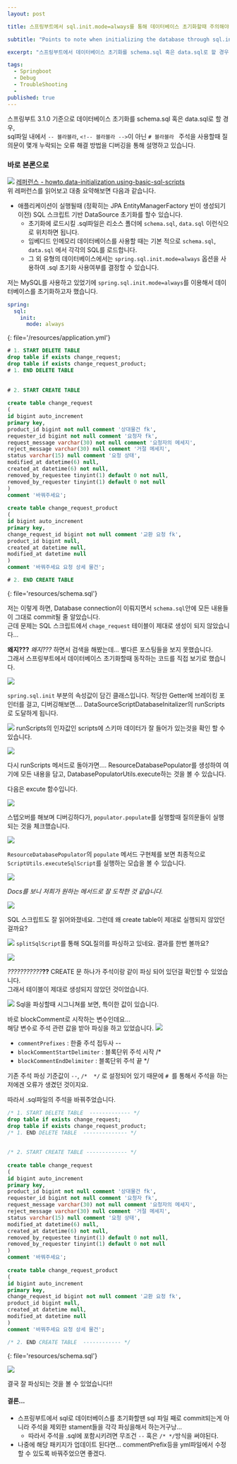 ```yaml
---
layout: post

title: 스프링부트에서 sql.init.mode=always를 통해 데이터베이스 초기화할때 주의해야 할 점

subtitle: "Points to note when initializing the database through sql.init.mode=always in Spring Boot"

excerpt: "스프링부트에서 데이터베이스 초기화를 schema.sql 혹은 data.sql로 할 경우, sql 파일내에서 주석의 사용 방법에 따라 질의문이 몇개 누락되는 오류 해결 방법을 설명하고 있습니다."

tags:
  - Springboot
  - Debug
  - TroubleShooting
  - 
published: true
---
```


스프링부트 3.1.0 기준으로 데이터베이스 초기화를 schema.sql 혹은 data.sql로 할 경우,  
sql파일 내에서 `-- 블라블라`,  `<!-- 블라블라 -->`이 아닌 `# 블라블라 ` 주석을 사용할때 질의문이 몇개 누락되는 오류 해결 방법을 디버깅을 통해 설명하고 있습니다.

### 바로 본론으로
![](/assets/2023-07-02/capture_refer.png)
[레퍼런스 - howto.data-initialization.using-basic-sql-scripts](https://docs.spring.io/spring-boot/docs/3.1.0/reference/html/howto.html#howto.data-initialization.using-basic-sql-scripts)  
위 레퍼런스를 읽어보고 대충 요약해보면 다음과 같습니다.
- 애플리케이션이 실행될때 (정확히는 JPA EntityManagerFactory 빈이 생성되기 이전) SQL 스크립트 기반 DataSource 초기화를 할수 있습니다.
	- 초기화에 로드시킬 .sql파일은 리소스 폴더에 `schema.sql`, `data.sql` 이런식으로 위치하면 됩니다.
	- 임베디드 인메모리 데이터베이스를 사용할 때는 기본 적으로 `schema.sql`, `data.sql` 에서 각각의 SQL를 로드합니다.
	- 그 외 유형의 데이터베이스에서는 `spring.sql.init.mode=always` 옵션을 사용하여 .sql 초기화 사용여부를 결정할 수 있습니다.

저는 MySQL를 사용하고 있었기에 `spring.sql.init.mode=always`를 이용해서 데이터베이스를 초기화하고자 했습니다.

```yml
spring:  
  sql:  
    init:  
      mode: always
```
{: file='/resources/application.yml'}

```sql
# 1. START DELETE TABLE
drop table if exists change_request;  
drop table if exists change_request_product;  
# 1. END DELETE TABLE
  
  
# 2. START CREATE TABLE
  
create table change_request  
(  
id bigint auto_increment  
primary key,  
product_id bigint not null comment '상대물건 fk',  
requester_id bigint not null comment '요청자 fk',  
request_message varchar(30) not null comment '요청자의 메세지',  
reject_message varchar(30) null comment '거절 메세지',  
status varchar(15) null comment '요청 상태',  
modified_at datetime(6) null,  
created_at datetime(6) not null,  
removed_by_requestee tinyint(1) default 0 not null,  
removed_by_requester tinyint(1) default 0 not null  
)  
comment '바꿔주세요';  
  
create table change_request_product  
(  
id bigint auto_increment  
primary key,  
change_request_id bigint not null comment '교환 요청 fk',  
product_id bigint null,  
created_at datetime null,  
modified_at datetime null  
)  
comment '바꿔주세요 요청 상세 물건';

# 2. END CREATE TABLE
```
{: file='resources/schema.sql'}


저는 이렇게 하면, Database connection이 이뤄지면서 `schema.sql`안에 모든 내용들이 그대로 commit될 줄 알았습니다.  
근데 문제는 SQL 스크립트에서 `chage_request` 테이블이 제대로 생성이 되지 않았습니다...


**왜지???** *왜지???* 하면서 검색을 해봤는데... 별다른 포스팅들을 보지 못했습니다.  
그래서 스프링부트에서 데이터베이스 초기화할때 동작하는 코드를 직접 보기로 했습니다.

![](/assets/2023-07-02/configur_class.png)

`spring.sql.init` 부분의 속성값이 담긴 클래스입니다.
적당한 Getter에 브레이킹 포인터를 걸고, 디버깅해보면....
DataSourceScriptDatabaseInitalizer의 runScripts로 도달하게 됩니다.  

![](/assets/2023-07-02/runScripts.png)
runScripts의 인자값인 scripts에 스키마 데이터가 잘 들어가 있는것을 확인 할 수 있습니다.

![](/assets/2023-07-02/Pasted%20image%2020230702143026.png)


다시 runScripts 메서드로 돌아가면....
ResourceDatabasePopulator를 생성하여 여기에 모든 내용을 담고, DatabasePopulatorUtils.execute하는 것을 볼 수 있습니다.

다음은 excute 함수입니다.

![](/assets/2023-07-02/exec.png)

스텝오버를 해보며 디버깅하다가,
`populator.populate`를 실행할때 질의문들이 실행되는 것을 체크했습니다.

![](/assets/2023-07-02/populate.png)

`ResourceDatabasePopulator`의 `populate` 메서드 구현체를 보면 최종적으로 `ScriptUtils.executeSqlScript`를 실행하는 모습을 볼 수 있습니다.

![](/assets/2023-07-02/excuteSqlSc.png)

*Docs를 보니 저희가 원하는 메서드로 잘 도착한 것 같습니다.*

![](/assets/2023-07-02/scriptWell.png)

SQL 스크립트도 잘 읽어와졌네요.
그런데 왜 create table이 제대로 실행되지 않았던걸까요?

![](/assets/2023-07-02/split.png)
`splitSqlScript`를 통해 SQL질의를 파싱하고 있네요. 결과를 한번 볼까요?

![](/assets/2023-07-02/sign.png)

*???????????***??**
CREATE 문 하나가 주석이랑 같이 파싱 되어 있던걸 확인할 수 있었습니다.  
그래서 테이블이 제대로 생성되지 않았던 것이었습니다.

![](/assets/2023-07-02/split_Sql.png)
Sql을 파싱할때 시그니쳐를 보면, 특이한 값이 있습니다.

바로 blockComment로 시작하는 변수인데요...  
해당 변수로 주석 관련 값을 받아 파싱을 하고 있었습니다.
![](/assets/2023-07-02/asd.png)
- `commentPrefixes` : 한줄 주석 접두사 --
- `blockCommentStartDelimiter` : 블록단위 주석 시작 /*
- `blockCommentEndDelimiter` : 블록단위 주석 끝 */

기존 주석 파싱 기준값이 `--`, `/*  */`  로 설정되어 있기 때문에 `# `를 통해서 주석을 하는 저에겐 오류가 생겼던 것이지요.

따라서 .sql파일의 주석을 바꿔주었습니다.

```sql
/* 1. START DELETE TABLE  ------------- */
drop table if exists change_request;  
drop table if exists change_request_product;  
/* 1. END DELETE TABLE  -------------- */
  
  
/* 2. START CREATE TABLE ------------- */
  
create table change_request  
(  
id bigint auto_increment  
primary key,  
product_id bigint not null comment '상대물건 fk',  
requester_id bigint not null comment '요청자 fk',  
request_message varchar(30) not null comment '요청자의 메세지',  
reject_message varchar(30) null comment '거절 메세지',  
status varchar(15) null comment '요청 상태',  
modified_at datetime(6) null,  
created_at datetime(6) not null,  
removed_by_requestee tinyint(1) default 0 not null,  
removed_by_requester tinyint(1) default 0 not null  
)  
comment '바꿔주세요';  
  
create table change_request_product  
(  
id bigint auto_increment  
primary key,  
change_request_id bigint not null comment '교환 요청 fk',  
product_id bigint null,  
created_at datetime null,  
modified_at datetime null  
)  
comment '바꿔주세요 요청 상세 물건';

/* 2. END CREATE TABLE  ------------ */
```
{: file='resources/schema.sql'}

![](/assets/2023-07-02/good_result.png)

결국 잘 파싱되는 것을 볼 수 있었습니다!!


#### 결론...
- 스프링부트에서 sql로 데이터베이스를 초기화할땐 sql 파일 째로 commit되는게 아니라 주석을 제외한 stament들을 각각 파싱을해서 하는거구낭...
	- 따라서 주석을 .sql에 포함시키려면 무조건 `--` 혹은 `/* */`방식을 써야된다.
- 나중에 해당 패키지가 업데이트 된다면... commentPrefix등을 yml파일에서 수정할 수 있도록 바꿔주었으면 좋겠다.
